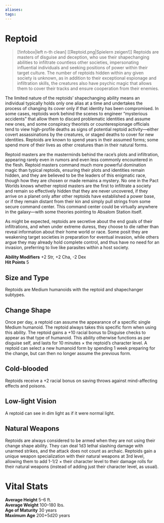```yaml
---
aliases: 
tags: 
---
```


# Reptoid

> [!infobox|left n-th clean]
>  [[Reptoid.png|Spielern zeigen!]]
> Reptoids are masters of disguise and deception, who use their shapechanging abilities to infiltrate countless other societies, impersonating influential individuals and seeking positions of power within their target culture. The number of reptoids hidden within any given society is unknown, as in addition to their exceptional espionage and infiltration skills, the creatures also have psychic magic that allows them to cover their tracks and ensure cooperation from their enemies.  
  
The limited nature of the reptoids’ shapechanging ability means an individual typically holds only one alias at a time and undertakes the process of changing its cover only if that identity has been compromised. In some cases, reptoids work behind the scenes to engineer “mysterious accidents” that allow them to discard problematic identities and assume new ones, and some conspiracy theorists or counterespionage officials tend to view high-profile deaths as signs of potential reptoid activity—either covert assassinations by the creatures, or staged deaths to cover for new identities. Reptoids are known to spend years in their assumed forms; some spend more of their lives as other creatures than in their natural forms.  
  
Reptoid masters are the masterminds behind the race’s plots and infiltration, appearing rarely even in rumors and even less commonly encountered in the flesh. Reptoid masters command much more powerful domination magic than typical reptoids, ensuring their plots and identities remain hidden, and they are believed to be the leaders of this enigmatic race, though how they are chosen or made remains a mystery. No one in the Pact Worlds knows whether reptoid masters are the first to infiltrate a society and remain so effectively hidden that they are never uncovered, if they arrive on a planet only after other reptoids have established a power base, or if they remain distant from their kin and simply pull strings from some secure command center. This command center could be virtually anywhere in the galaxy—with some theories pointing to Absalom Station itself.  
  
As might be expected, reptoids are secretive about the end goals of their infiltrations, and when under extreme duress, they choose to die rather than reveal information about their home world or race. Some posit they are weakening target societies in preparation for eventual invasion, while others argue they may already hold complete control, and thus have no need for an invasion, preferring to live like parasites within a host society.  
  
**Ability Modifiers** +2 Str, +2 Cha, -2 Dex  
**Hit Points** 5

## Size and Type

Reptoids are Medium humanoids with the reptoid and shapechanger subtypes.  

## Change Shape

Once per day, a reptoid can assume the appearance of a specific single Medium humanoid. The reptoid always takes this specific form when using this ability. The reptoid gains a +10 racial bonus to Disguise checks to appear as that type of humanoid. This ability otherwise functions as per disguise self, and lasts for 10 minutes × the reptoid’s character level. A reptoid can select a new humanoid form by spending 1 week preparing for the change, but can then no longer assume the previous form.  

## Cold-blooded

Reptoids receive a +2 racial bonus on saving throws against mind-affecting effects and poisons.  

## Low-light Vision

A reptoid can see in dim light as if it were normal light.  

## Natural Weapons

Reptoids are always considered to be armed when they are not using their change shape ability. They can deal 1d3 lethal slashing damage with unarmed strikes, and the attack does not count as archaic. Reptoids gain a unique weapon specialization with their natural weapons at 3rd level, allowing them to add 1-1/2 × their character level to their damage rolls for their natural weapons (instead of adding just their character level, as usual).

# Vital Stats

**Average Height** 5–6 ft.  
**Average Weight** 100–180 lbs.  
**Age of Maturity** 30 years  
**Maximum Age** 200+5d20 years
